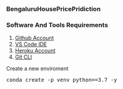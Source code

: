 ### BengaluruHousePricePridiction


### Software And Tools Requirements

1. [Github Account](https://github.com)
2. [VS Code IDE](https://code.visualstudio.com/)
3. [Heroku Account](https://heroku.com)
4. [Git CLI](https://git-scm.com/downloads)


Create a new enviroment

<pre/>conda create -p venv python==3.7 -y</pre>

